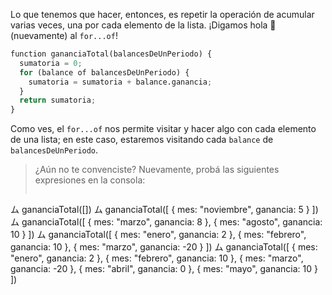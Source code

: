 Lo que tenemos que hacer, entonces, es repetir la operación de acumular varias veces, una por cada elemento de la lista. ¡Digamos hola :wave: (nuevamente) al `for...of`!

```python
function gananciaTotal(balancesDeUnPeriodo) {
  sumatoria = 0;
  for (balance of balancesDeUnPeriodo) {
    sumatoria = sumatoria + balance.ganancia;
  }
  return sumatoria;
}
```

Como ves, el `for...of` nos permite visitar y hacer algo con cada elemento de una lista; en este caso, estaremos visitando cada `balance` de `balancesDeUnPeriodo`.  

> ¿Aún no te convenciste? Nuevamente, probá las siguientes expresiones en la consola:
>
>``` python
ム gananciaTotal([])
ム gananciaTotal([
    { mes: "noviembre", ganancia: 5 }
   ])
ム gananciaTotal([
    { mes: "marzo", ganancia: 8 }, 
    { mes: "agosto", ganancia: 10 }
   ])
ム gananciaTotal([
    { mes: "enero", ganancia: 2 }, 
    { mes: "febrero", ganancia: 10 }, 
    { mes: "marzo", ganancia: -20 }
   ])
ム gananciaTotal([
    { mes: "enero", ganancia: 2 }, 
    { mes: "febrero", ganancia: 10 }, 
    { mes: "marzo", ganancia: -20 }, 
    { mes: "abril", ganancia: 0 }, 
    { mes: "mayo", ganancia: 10 }
   ])
```


